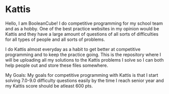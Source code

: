 # Kattis
Hello, I am BooleanCube! I do competitive programming for my school team and as a hobby. One of the best practice websites in my opinion would be Kattis and they have a large amount of questions of all sorts of difficulties for all types of people and all sorts of problems.

I do Kattis almost everyday as a habit to get better at competitive programming and to keep the practice going. This is the repository where I will be uploading all my solutions to the Kattis problems I solve so I can both help people out and store these files somewhere.

My Goals: My goals for competitive programming with Kattis is that I start solving 7.0-9.0 difficulty questions easily by the time I reach senior year and my Kattis score should be atleast 600 pts.
